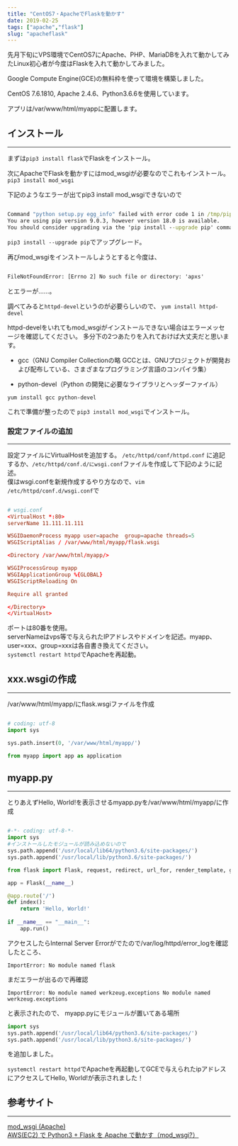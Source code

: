 ```yaml
---
title: "CentOS7・ApacheでFlaskを動かす"
date: 2019-02-25
tags: ["apache","flask"]
slug: "apacheflask"
---
```


先月下旬にVPS環境でCentOS7にApache、PHP、MariaDBを入れて動かしてみたLinux初心者が今度はFlaskを入れて動かしてみました。

Google Compute Engine(GCE)の無料枠を使って環境を構築しました。

CentOS 7.6.1810, Apache 2.4.6、Python3.6.6を使用しています。

アプリは/var/www/html/myappに配置します。

## インストール
---

まずは`pip3 install flask`でFlaskをインストール。

次にApacheでFlaskを動かすにはmod_wsgiが必要なのでこれもインストール。
`pip3 install mod_wsgi`

下記のようなエラーが出てpip3 install mod_wsgiできないので

```cmd

Command "python setup.py egg_info" failed with error code 1 in /tmp/pip-build-k3z23pb6/mod-wsgi/
You are using pip version 9.0.3, however version 18.0 is available.
You should consider upgrading via the 'pip install --upgrade pip' command.
```

`pip3 install --upgrade pip`でアップグレード。

再びmod_wsgiをインストールしようとすると今度は、

```cmd

FileNotFoundError: [Errno 2] No such file or directory: 'apxs'
```

とエラーが……。

調べてみると`httpd-devel`というのが必要らしいので、
`yum install httpd-devel`

httpd-develをいれてもmod_wsgiがインストールできない場合はエラーメッセージを確認してください。
多分下の2つあたりを入れておけば大丈夫だと思います。

- gcc（GNU Compiler Collectionの略 GCCとは、GNUプロジェクトが開発および配布している、さまざまなプログラミング言語のコンパイラ集）

- python-devel（Python の開発に必要なライブラリとヘッダーファイル）

`yum install gcc python-devel`

これで準備が整ったので
`pip3 install mod_wsgi`でインストール。

### 設定ファイルの追加
---

設定ファイルにVirtualHostを追加する。
`/etc/httpd/conf/httpd.conf` に追記するか、`/etc/httpd/conf.d/にwsgi.conf`ファイルを作成して下記のように記述。  
僕はwsgi.confを新規作成するやり方なので、`vim /etc/httpd/conf.d/wsgi.conf`で

```conf

# wsgi.conf
<VirtualHost *:80>
serverName 11.111.11.111

WSGIDaemonProcess myapp user=apache  group=apache threads=5
WSGIScriptAlias / /var/www/html/myapp/flask.wsgi

<Directory /var/www/html/myapp/>

WSGIProcessGroup myapp
WSGIApplicationGroup %{GLOBAL}
WSGIScriptReloading On

Require all granted

</Directory>
</VirtualHost>

```


ポートは80番を使用。  
serverNameはvps等で与えられたIPアドレスやドメインを記述。myapp、user=xxx、group=xxxは各自書き換えてください。  
`systemctl restart httpd`でApacheを再起動。

## xxx.wsgiの作成
---

/var/www/html/myapp/にflask.wsgiファイルを作成

```python

# coding: utf-8
import sys

sys.path.insert(0, '/var/www/html/myapp/')

from myapp import app as application

```



## myapp.py
---

とりあえずHello, World!を表示させるmyapp.pyを/var/www/html/myapp/に作成

```python

#-*- coding: utf-8-*-
import sys 
#インストールしたモジュールが読み込めないので
sys.path.append('/usr/local/lib64/python3.6/site-packages/')
sys.path.append('/usr/local/lib/python3.6/site-packages/')

from flask import Flask, request, redirect, url_for, render_template, g

app = Flask(__name__)

@app.route('/')
def index():
    return 'Hello, World!'
    
if __name__ == "__main__":
    app.run()
```


アクセスしたらInternal Server Errorがでたので/var/log/httpd/error_logを確認したところ、
```
ImportError: No module named flask
```

まだエラーが出るので再確認

```
ImportError: No module named werkzeug.exceptions No module named werkzeug.exceptions
```

と表示されたので、
myapp.pyにモジュールが置いてある場所

```python
import sys
sys.path.append('/usr/local/lib64/python3.6/site-packages/')
sys.path.append('/usr/local/lib/python3.6/site-packages/')
```

を追加しました。

`systemctl restart httpd`でApacheを再起動してGCEで与えられたipアドレスにアクセスしてHello, World!が表示されました！


## 参考サイト
---

[mod_wsgi (Apache)](http://flask.pocoo.org/docs/1.0/deploying/mod_wsgi/)  
[AWS(EC2) で Python3 + Flask を Apache で動かす（mod_wsgi?）](https://qiita.com/yabekenzo/items/346142e29db36b77e42d)
